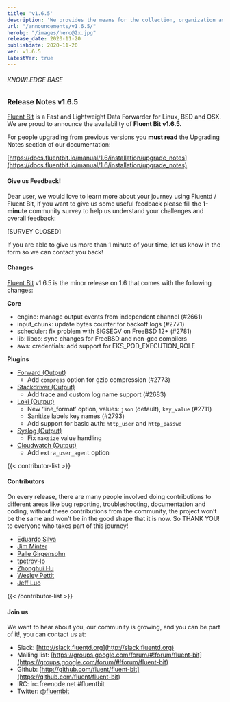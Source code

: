 ```yaml
---
title: 'v1.6.5'
description: 'We provides the means for the collection, organization and computerized retrieval of knowledge and Lightweight Data Forwarder for Linux, BSD and OSX. We are proud to announce the availability of Fluent Bit v1.6.5.'
url: "/announcements/v1.6.5/"
herobg: "/images/hero@2x.jpg"
release_date: 2020-11-20
publishdate: 2020-11-20
ver: v1.6.5
latestVer: true
---
```


###### KNOWLEDGE BASE

### Release Notes v1.6.5

[Fluent Bit](https://fluentbit.io/) is a Fast and Lightweight Data Forwarder for Linux, BSD and OSX. We are proud to announce the availability of **Fluent Bit v1.6.5.**

For people upgrading from previous versions you **must read** the Upgrading Notes section of our documentation:

[https://docs.fluentbit.io/manual/1.6/installation/upgrade_notes](https://docs.fluentbit.io/manual/1.6/installation/upgrade_notes)

#### Give us Feedback!

Dear user, we would love to learn more about your journey using Fluentd / Fluent Bit, if you want to give us some useful feedback please fill the **1-minute** community survey to help us understand your challenges and overall feedback:

[SURVEY CLOSED]

If you are able to give us more than 1 minute of your time, let us know in the form so we can contact you back!

#### Changes

[Fluent Bit](https://fluentbit.io) v1.6.5 is the minor release on 1.6 that comes with the following changes:


**Core**

* engine: manage output events from independent channel (#2661)
* input_chunk: update bytes counter for backoff logs (#2771)
* scheduler: fix problem with SIGSEGV on FreeBSD 12+ (#2781)
* lib: libco: sync changes for FreeBSD and non-gcc compilers
* aws: credentials: add support for EKS_POD_EXECUTION_ROLE



**Plugins**

* [Forward (Output)](https://docs.fluentbit.io/manual/1.6/pipeline/outputs/forward/)
  * Add `compress` option for gzip compression (#2773)
* [Stackdriver (Output)](https://docs.fluentbit.io/manual/1.6/pipeline/outputs/stackdriver/)
  * Add trace and custom log name support (#2683)
* [Loki (Output)](https://docs.fluentbit.io/manual/1.6/pipeline/outputs/loki/)
  * New ‘line_format’ option, values: `json` (default), `key_value` (#2711)
  * Sanitize labels key names (#2793)
  * Add support for basic auth: `http_user` and `http_passwd`
* [Syslog (Output)](https://docs.fluentbit.io/manual/1.6/pipeline/outputs/syslog/)
  * Fix `maxsize` value handling
* [Cloudwatch (Output)](https://docs.fluentbit.io/manual/1.6/pipeline/outputs/cloudwatch/)
  * Add `extra_user_agent` option


{{< contributor-list >}}

#### Contributors

On every release, there are many people involved doing contributions to different areas like bug reporting, troubleshooting, documentation and coding, without these contributions from the community, the project won’t be the same and won’t be in the good shape that it is now. So THANK YOU! to everyone who takes part of this journey!

* [Eduardo Silva](https://github.com/edsiper)
* [Jim Minter](https://github.com/jim-minter)
* [Palle Girgensohn](https://github.com/girgen)
* [tpetrov-lp](https://github.com/tpetrov-lp)
* [Zhonghui Hu](https://github.com/zhonghui12)
* [Wesley Pettit](https://github.com/PettitWesley)
* [Jeff Luo](https://github.com/JeffLuoo)

{{< /contributor-list >}}

#### Join us

We want to hear about you, our community is growing, and you can be part of it!, you can contact us at:

* Slack: [http://slack.fluentd.org](http://slack.fluentd.org)
* Mailing list: [https://groups.google.com/forum/#!forum/fluent-bit](https://groups.google.com/forum/#!forum/fluent-bit)
* Github: [http://github.com/fluent/fluent-bit](https://github.com/fluent/fluent-bit)
* IRC: irc.freenode.net #fluentbit
* Twitter: [@fluentbit](https://twitter.com/fluentbit)